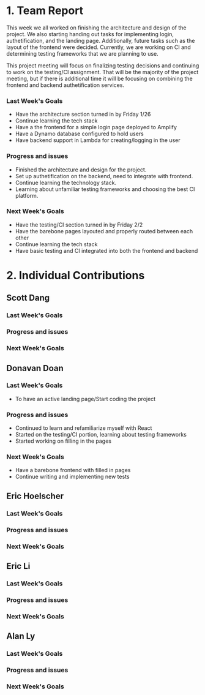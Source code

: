 # 1. Team Report
This week we all worked on finishing the architecture and design of the project. We also starting handing out tasks for implementing login, authetification, and the landing page. Additionally, future tasks such as the layout of the frontend were decided. Currently, we are working on CI and determining testing frameworks that we are planning to use. 

This project meeting will focus on finalizing testing decisions and continuing to work on the testing/CI assignment. That will be the majority of the project meeting, but if there is additional time it will be focusing on combining the frontend and backend authetification services. 

### Last Week's Goals
- Have the architecture section turned in by Friday 1/26
- Continue learning the tech stack
- Have a the frontend for a simple login page deployed to Amplify
- Have a Dynamo database configured to hold users
- Have backend support in Lambda for creating/logging in the user

### Progress and issues
- Finished the architecture and design for the project. 
- Set up authetification on the backend, need to integrate with frontend. 
- Continue learning the technology stack. 
- Learning about unfamiliar testing frameworks and choosing the best CI platform. 

### Next Week's Goals

- Have the testing/CI section turned in by Friday 2/2
- Have the barebone pages layouted and properly routed between each other 
- Continue learning the tech stack
- Have basic testing and CI integrated into both the frontend and backend 

# 2. Individual Contributions
## Scott Dang
### Last Week's Goals

### Progress and issues

### Next Week's Goals

## Donavan Doan
### Last Week's Goals
- To have an active landing page/Start coding the project

### Progress and issues
- Continued to learn and refamiliarize myself with React 
- Started on the testing/CI portion, learning about testing frameworks 
- Started working on filling in the pages 

### Next Week's Goals
- Have a barebone frontend with filled in pages 
- Continue writing and implementing new tests 

## Eric Hoelscher
### Last Week's Goals

### Progress and issues

### Next Week's Goals

## Eric Li
### Last Week's Goals

### Progress and issues

### Next Week's Goals

## Alan Ly
### Last Week's Goals

### Progress and issues

### Next Week's Goals
